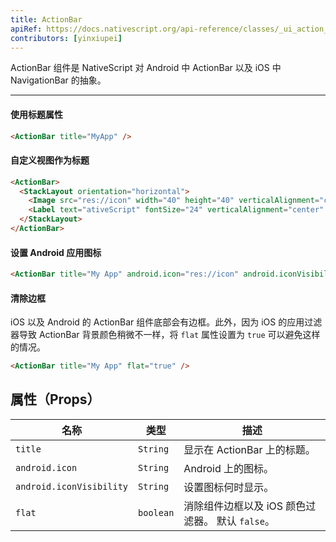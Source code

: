 ```yaml
---
title: ActionBar
apiRef: https://docs.nativescript.org/api-reference/classes/_ui_action_bar_.actionbar
contributors: [yinxiupei]
---
```


ActionBar 组件是 NativeScript 对 Android 中 ActionBar 以及 iOS 中 NavigationBar 的抽象。

---

#### 使用标题属性

```html
<ActionBar title="MyApp" />
```

#### 自定义视图作为标题

```html
<ActionBar>
  <StackLayout orientation="horizontal">
    <Image src="res://icon" width="40" height="40" verticalAlignment="center" />
    <Label text="ativeScript" fontSize="24" verticalAlignment="center" />
  </StackLayout>
</ActionBar>
```

#### 设置 Android 应用图标

```html
<ActionBar title="My App" android.icon="res://icon" android.iconVisibility="always" />
```

#### 清除边框
iOS 以及 Android 的 ActionBar 组件底部会有边框。此外，因为 iOS 的应用过滤器导致 ActionBar 背景颜色稍微不一样，将 `flat` 属性设置为 `true` 可以避免这样的情况。

```html
<ActionBar title="My App" flat="true" />
```

## 属性（Props）

| 名称 | 类型 | 描述 |
|------|------|-------------|
| `title` | `String` | 显示在 ActionBar 上的标题。
| `android.icon` | `String` | Android 上的图标。
| `android.iconVisibility` | `String` | 设置图标何时显示。
| `flat` | `boolean` | 消除组件边框以及 iOS 颜色过滤器。 默认 `false`。
